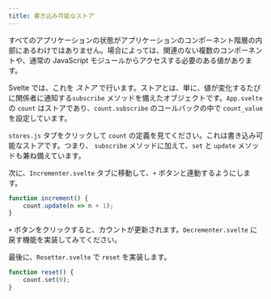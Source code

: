 ```yaml
---
title: 書き込み可能なストア
---
```


すべてのアプリケーションの状態がアプリケーションのコンポーネント階層の内部にあるわけではありません。場合によっては、関連のない複数のコンポーネントや、通常の JavaScript モジュールからアクセスする必要のある値があります。

Svelte では、これを *ストア* で行います。ストアとは、単に、値が変化するたびに関係者に通知する`subscribe` メソッドを備えたオブジェクトです。`App.svelte` の `count` はストアであり、`count.subscribe` のコールバックの中で `count_value` を設定しています。

`stores.js` タブをクリックして `count` の定義を見てください。これは書き込み可能なストアです。つまり、 `subscribe` メソッドに加えて、`set` と `update` メソッドも兼ね備えています。

次に、`Incrementer.svelte` タブに移動して、`+` ボタンと連動するようにします。

```js
function increment() {
	count.update(n => n + 1);
}
```

`+` ボタンをクリックすると、カウントが更新されます。`Decrementer.svelte` に戻す機能を実装してみてください。

最後に、`Resetter.svelte` で `reset` を実装します。

```js
function reset() {
	count.set(0);
}
```
